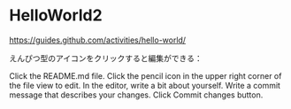 # HelloWorld2
https://guides.github.com/activities/hello-world/

えんぴつ型のアイコンをクリックすると編集ができる：

Click the README.md file.
Click the  pencil icon in the upper right corner of the file view to edit.
In the editor, write a bit about yourself.
Write a commit message that describes your changes.
Click Commit changes button.
